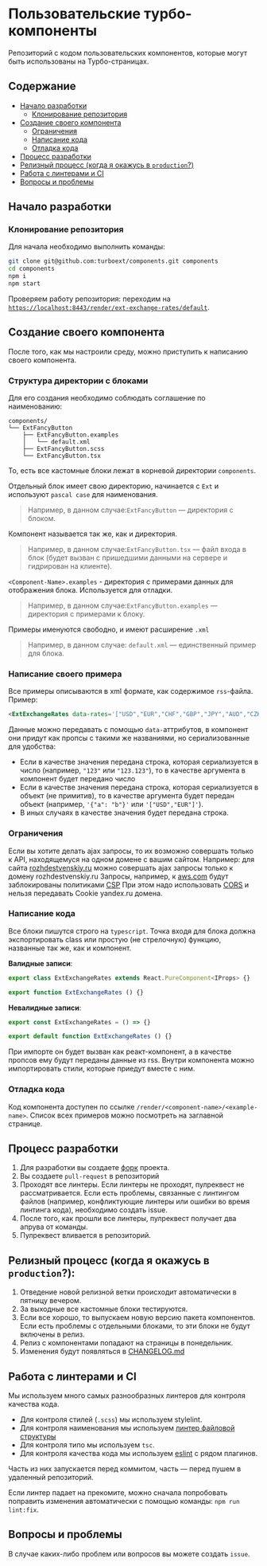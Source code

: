# Пользовательские турбо-компоненты

Репозиторий с кодом пользовательских компонентов, которые могут быть использованы на Турбо-страницах.

## Содержание
* [Начало разработки](#начало-разработки)
    * [Клонирование репозитория](#клонирование-репозитория)
* [Создание своего компонента](#создание-своего-компонента)
    * [Ограничения](#ограничения)
    * [Написание кода](#написание-кода)
    * [Отладка кода](#отладка-кода)
* [Процесс разработки](#процесс-разработки)
* [Релизный процесс (когда я окажусь в `production`?)](#релизный-процесс-когда-я-окажусь-в-production)
* [Работа с линтерами и CI](#работа-с-линтерами-и-ci)
* [Вопросы и проблемы](#вопросы-и-проблемы)


## Начало разработки

### Клонирование репозитория

Для начала необходимо выполнить команды:

```sh
git clone git@github.com:turboext/components.git components
cd components
npm i
npm start
```

Проверяем работу репозитория: переходим на [`https://localhost:8443/render/ext-exchange-rates/default`](https://localhost:8443/render/ext-exchange-rates/default).

## Создание своего компонента
После того, как мы настроили среду, можно приступить к написанию своего компонента.

### Структура директории с блоками

Для его создания необходимо соблюдать соглашение по наименованию:

```
components/
└── ExtFancyButton
    ├── ExtFancyButton.examples
    │   └── default.xml
    ├── ExtFancyButton.scss
    └── ExtFancyButton.tsx
```

То, есть все кастомные блоки лежат в корневой директории `components`.

Отдельный блок имеет свою директорию, начинается с `Ext` и используют `pascal case` для наименования.

> Например, в данном случае:`ExtFancyButton` — директория с блоком.

Компонент называется так же, как и директория.

> Например, в данном случае:`ExtFancyButton.tsx` — файл входа в блок (будет вызван с пришедшими данными на сервере и гидрирован на клиенте).

`<Component-Name>.examples` - директория с примерами данных для отображения блока. Используется для отладки.

> Например, в данном случае:`ExtFancyButton.examples` — директория с примерами к блоку.

Примеры именуются свободно, и имеют расширение `.xml`

> Например, в данном случае: `default.xml` — единственный пример для блока.

### Написание своего примера

Все примеры описываются в xml формате, как содержимое `rss`-файла. Пример:

```html
<ExtExchangeRates data-rates='["USD","EUR","CHF","GBP","JPY","AUD","CZK"]'></ExtExchangeRates>
```

Данные можно передавать с помощью `data-`аттрибутов, в компонент они придут как пропсы с такими же
названиями, но сериализованные для удобства:

- Если в качестве значения передана строка, которая сериализуется в число (например, `"123"` или `"123.123"`),
то в качестве аргумента в компонент будет передано число
- Если в качестве значения передана строка, которая сериализуется в объект (не примитив), то в качестве
аргумента будет передан объект (например, `'{"a": "b"}'` или `'["USD","EUR"]'`).
- В иных случаях в качестве значения будет передана строка.

### Ограничения

Если вы хотите делать ajax запросы, то их возможно совершать только к API, находящемуся на одном домене с вашим сайтом.
Например: для сайта [rozhdestvenskiy.ru](https://rozhdestvenskiy.ru) можно совершать ajax запросы только к домену rozhdestvenskiy.ru
Запросы, например, к [aws.com](https://aws.com) будут заблокированы политиками [CSP](https://developer.mozilla.org/en-US/docs/Web/HTTP/CSP)
При этом надо использовать [CORS](https://developer.mozilla.org/en-US/docs/Web/HTTP/CORS) и нельзя передавать Cookie yandex.ru домена.

### Написание кода

Все блоки пишутся строго на `typescript`. Точка входя для блока должна экспортировать class или простую (не стрелочную) функцию, названные так же, как и компонент.

**Валидные записи**:

```javascript
export class ExtExchangeRates extends React.PureComponent<IProps> {}
```

```javascript
export function ExtExchangeRates () {}
```

**Невалидные записи**:

```javascript
export const ExtExchangeRates = () => {}
```

```javascript
export default function ExtExchangeRates () {}
```

При импорте он будет вызван как реакт-компонент, а в качестве пропсов ему будут переданы данные из rss.
Внутри компонента можно импортировать стили, которые приедут вместе с ним.

### Отладка кода

Код компонента доступен по ссылке `/render/<component-name>/<example-name>`. Список всех примеров можно
посмотреть на заглавной странице.

## Процесс разработки

1. Для разработки вы создаете [форк](https://help.github.com/en/articles/fork-a-repo) проекта.
1. Вы создаете `pull-request` в репозиторий
2. Проходят все линтеры. Если линтеры не проходят, пулреквест не рассматривается. Если есть проблемы, связанные с линтингом файлов (например, конфликтующие линтеры или ошибки во время линтинга кода), необходимо создать issue.
3. После того, как прошли все линтеры, пулреквест получает два апрува от команды.
4. Пулреквест вливается в репозиторий.

## Релизный процесс (когда я окажусь в `production`?):

1. Отведение новой релизной ветки происходит автоматически в пятницу вечером.
2. За выходные все кастомные блоки тестируются.
3. Если все хорошо, то выпускаем новую версию пакета компонентов. Если есть проблемы с отдельными блоками, то эти блоки не будут включены в релиз.
4. Релиз с компонентами попадают на страницы в понедельник.
5. Изменения будут появляться в [CHANGELOG.md](CHANGELOG.md)

## Работа с линтерами и CI

Мы используем много самых разнообразных линтеров для контроля качества кода.

- Для контроля стилей (`.scss`) мы используем stylelint.
- Для контроля наименования мы используем [линтер файловой структуры](tools/lint-filesystem.ts)
- Для контроля типо мы используем `tsc`.
- Для контроля качества кода мы используем [eslint](https://eslint.org/) с рядом плагинов.

Часть из них запускается перед коммитом, часть — перед пушем в удаленный репозиторий.

Если линтер падает на прекомите, можно сначала попробовать поправить изменения автоматически с помощью команды:
`npm run lint:fix`.

## Вопросы и проблемы

В случае каких-либо проблем или вопросов вы можете создать `issue`.
